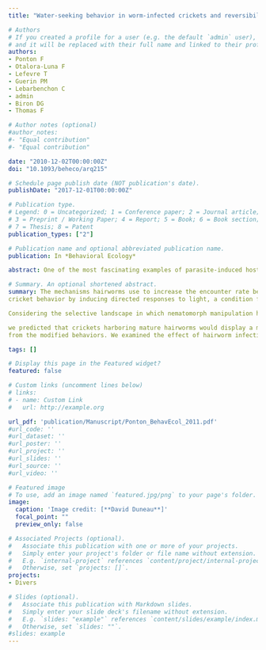 ```yaml
---
title: "Water-seeking behavior in worm-infected crickets and reversibility of parasitic manipulation"

# Authors
# If you created a profile for a user (e.g. the default `admin` user), write the username (folder name) here 
# and it will be replaced with their full name and linked to their profile.
authors: 
- Ponton F
- Otalora-Luna F
- Lefevre T
- Guerin PM
- Lebarbenchon C
- admin
- Biron DG
- Thomas F 

# Author notes (optional)
#author_notes:
#- "Equal contribution"
#- "Equal contribution"

date: "2010-12-02T00:00:00Z"
doi: "10.1093/beheco/arq215"

# Schedule page publish date (NOT publication's date).
publishDate: "2017-12-01T00:00:00Z"

# Publication type.
# Legend: 0 = Uncategorized; 1 = Conference paper; 2 = Journal article;
# 3 = Preprint / Working Paper; 4 = Report; 5 = Book; 6 = Book section;
# 7 = Thesis; 8 = Patent
publication_types: ["2"]

# Publication name and optional abbreviated publication name.
publication: In *Behavioral Ecology*

abstract: One of the most fascinating examples of parasite-induced host manipulation is that of hairworms, first, because they induce a spectacular ‘‘suicide’’ water-seeking behavior in their terrestrial insect hosts and, second, because the emergence of the parasite is not lethal per se for the host that can live several months following parasite release. The mechanisms hairworms use to increase the encounter rate between their host and water remain, however, poorly understood. Considering the selective landscape in which nematomorph manipulation has evolved as well as previously obtained proteomics data, we predicted that crickets harboring mature hairworms would display a modified behavioral response to light. Since following parasite emergence in water, the cricket host and parasitic worm do not interact physiologically anymore, we also predicted that the host would recover from the modified behaviors. We examined the effect of hairworm infection on different behavioral responses of the host when stimulated by light to record responses from uninfected, infected, and ex-infected crickets. We showed that hairworm infection fundamentally modifies cricket behavior by inducing directed responses to light, a condition from which they mostly recover once the parasite is released. This study supports the idea that host manipulation by parasites is subtle, complex, and multidimensional. 

# Summary. An optional shortened abstract.
summary: The mechanisms hairworms use to increase the encounter rate between their host and water remain poorly understood. We showed that hairworm infection fundamentally modifies 
cricket behavior by inducing directed responses to light, a condition from which they mostly recover once the parasite is released. 

Considering the selective landscape in which nematomorph manipulation has evolved as well as previously obtained proteomics data, 

we predicted that crickets harboring mature hairworms would display a modified behavioral response to light. Since following parasite emergence in water, the cricket host and parasitic worm do not interact physiologically anymore, we also predicted that the host would recover
from the modified behaviors. We examined the effect of hairworm infection on different behavioral responses of the host when stimulated by light to record responses from uninfected, infected, and ex-infected crickets. This study supports the idea that host manipulation by parasites is subtle, complex, and multidimensional. 

tags: []

# Display this page in the Featured widget?
featured: false

# Custom links (uncomment lines below)
# links:
# - name: Custom Link
#   url: http://example.org

url_pdf: 'publication/Manuscript/Ponton_BehavEcol_2011.pdf'
#url_code: ''
#url_dataset: ''
#url_poster: ''
#url_project: ''
#url_slides: ''
#url_source: ''
#url_video: ''

# Featured image
# To use, add an image named `featured.jpg/png` to your page's folder. 
image:
  caption: 'Image credit: [**David Duneau**]'
  focal_point: ""
  preview_only: false

# Associated Projects (optional).
#   Associate this publication with one or more of your projects.
#   Simply enter your project's folder or file name without extension.
#   E.g. `internal-project` references `content/project/internal-project/index.md`.
#   Otherwise, set `projects: []`.
projects:
- Divers

# Slides (optional).
#   Associate this publication with Markdown slides.
#   Simply enter your slide deck's filename without extension.
#   E.g. `slides: "example"` references `content/slides/example/index.md`.
#   Otherwise, set `slides: ""`.
#slides: example
---
```

